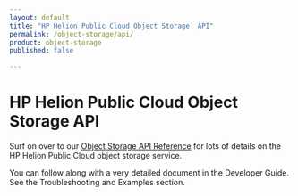 ```yaml
---
layout: default
title: "HP Helion Public Cloud Object Storage  API"
permalink: /object-storage/api/
product: object-storage
published: false

---
```

<!--PUBLISHED-->
# HP Helion Public Cloud Object Storage  API

Surf on over to our [Object Storage API Reference](/publiccloud/api/object-storage) for lots of details on the HP Helion Public Cloud object storage service.  

<!-- For a detailed overview of how to interact with the Object Storage REST API using cURL:

<iframe src="http://player.vimeo.com/video/32288319?title=0&amp;byline=0&amp;portrait=0" width="640" height="464" frameborder="0"> </iframe> -->

You can follow along with a very detailed document in the Developer Guide. See the Troubleshooting and Examples section.
